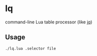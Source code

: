 # lq

command-line Lua table processor (like [jq](https://stedolan.github.io/jq/))

## Usage

```sh
./lq.lua .selector file
```

